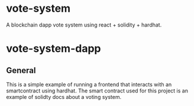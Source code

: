 # vote-system

A blockchain dapp vote system using react + solidity + hardhat.

# vote-system-dapp

## General

This is a simple example of running a frontend that interacts with an smartcontract using hardhat. The smart contract used for this project is an example of solidty docs about a voting system.
